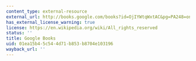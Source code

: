 ```yaml
---
content_type: external-resource
external_url: http://books.google.com/books?id=OjIYWtqWxtAC&pg=PA248=onepage
has_external_license_warning: true
license: https://en.wikipedia.org/wiki/All_rights_reserved
status: ''
title: Google Books
uid: 01ea15b4-5c54-4d71-b853-b8704e103196
wayback_url: ''
---
```

